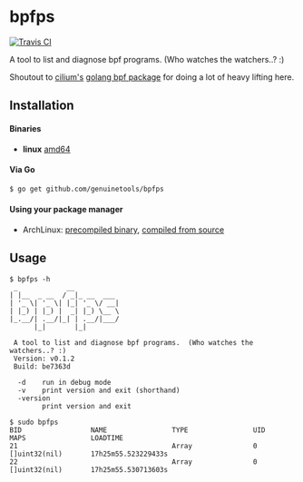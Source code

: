 # bpfps

[![Travis CI](https://travis-ci.org/genuinetools/bpfps.svg?branch=master)](https://travis-ci.org/genuinetools/bpfps)

A tool to list and diagnose bpf programs. (Who watches the watchers..? :)

Shoutout to [cilium's](https://github.com/cilium/cilium) 
[golang bpf package](https://godoc.org/github.com/cilium/cilium/pkg/bpf) for doing a lot of heavy lifting here.

## Installation

#### Binaries

- **linux** [amd64](https://github.com/genuinetools/bpfps/releases/download/v0.1.2/bpfps-linux-amd64) 

#### Via Go

```bash
$ go get github.com/genuinetools/bpfps
```

#### Using your package manager

- ArchLinux: [precompiled binary](https://aur.archlinux.org/packages/bpfps-bin), [compiled from source](https://aur.archlinux.org/packages/bpfps-git)

## Usage

```console
$ bpfps -h
 _            __
| |__  _ __  / _|_ __  ___
| '_ \| '_ \| |_| '_ \/ __|
| |_) | |_) |  _| |_) \__ \
|_.__/| .__/|_| | .__/|___/
      |_|       |_|

 A tool to list and diagnose bpf programs.  (Who watches the watchers..? :)
 Version: v0.1.2
 Build: be7363d

  -d    run in debug mode
  -v    print version and exit (shorthand)
  -version
        print version and exit
```

```console
$ sudo bpfps                                                                                                             
BID                 NAME                TYPE                UID                 MAPS                LOADTIME
21                                      Array               0                   []uint32(nil)       17h25m55.523229433s
22                                      Array               0                   []uint32(nil)       17h25m55.530713603s
```
